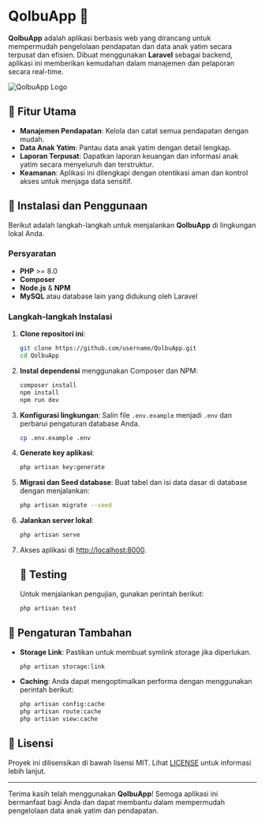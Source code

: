 # QolbuApp 🌟

**QolbuApp** adalah aplikasi berbasis web yang dirancang untuk mempermudah pengelolaan pendapatan dan data anak yatim secara terpusat dan efisien. Dibuat menggunakan **Laravel** sebagai backend, aplikasi ini memberikan kemudahan dalam manajemen dan pelaporan secara real-time.

![QolbuApp Logo](./public/logo.png)

## 🌈 Fitur Utama

- **Manajemen Pendapatan**: Kelola dan catat semua pendapatan dengan mudah.
- **Data Anak Yatim**: Pantau data anak yatim dengan detail lengkap.
- **Laporan Terpusat**: Dapatkan laporan keuangan dan informasi anak yatim secara menyeluruh dan terstruktur.
- **Keamanan**: Aplikasi ini dilengkapi dengan otentikasi aman dan kontrol akses untuk menjaga data sensitif.

## 🚀 Instalasi dan Penggunaan

Berikut adalah langkah-langkah untuk menjalankan **QolbuApp** di lingkungan lokal Anda.

### Persyaratan

- **PHP** >= 8.0
- **Composer**
- **Node.js** & **NPM**
- **MySQL** atau database lain yang didukung oleh Laravel

### Langkah-langkah Instalasi

1. **Clone repositori ini**:
   ```bash
   git clone https://github.com/username/QolbuApp.git
   cd QolbuApp
   ```

2. **Instal dependensi** menggunakan Composer dan NPM:
   ```bash
   composer install
   npm install
   npm run dev
   ```

3. **Konfigurasi lingkungan**:
   Salin file `.env.example` menjadi `.env` dan perbarui pengaturan database Anda.
   ```bash
   cp .env.example .env
   ```

4. **Generate key aplikasi**:
   ```bash
   php artisan key:generate
   ```

5. **Migrasi dan Seed database**:
   Buat tabel dan isi data dasar di database dengan menjalankan:
   ```bash
   php artisan migrate --seed
   ```

6. **Jalankan server lokal**:
   ```bash
   php artisan serve
   ```

7. Akses aplikasi di [http://localhost:8000](http://localhost:8000).
    ## 🧪 Testing
    Untuk menjalankan pengujian, gunakan perintah berikut:
    ```bash
    php artisan test
    ```

## 🔧 Pengaturan Tambahan
- **Storage Link**: Pastikan untuk membuat symlink storage jika diperlukan.
  ```bash
  php artisan storage:link
  ```

- **Caching**: Anda dapat mengoptimalkan performa dengan menggunakan perintah berikut:
  ```bash
  php artisan config:cache
  php artisan route:cache
  php artisan view:cache
  ```

## 📜 Lisensi
Proyek ini dilisensikan di bawah lisensi MIT. Lihat [LICENSE](LICENSE) untuk informasi lebih lanjut.

---

Terima kasih telah menggunakan **QolbuApp**! Semoga aplikasi ini bermanfaat bagi Anda dan dapat membantu dalam mempermudah pengelolaan data anak yatim dan pendapatan.
